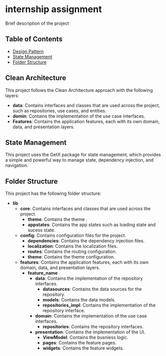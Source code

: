 # internship assignment


Brief description of the project

## Table of Contents

- [Design Pattern](#architectural-pattern)
- [State Management](#state-management)
- [Folder Structure](#folder-structure)


## Clean Architecture
This project follows the Clean Architecture approach with the following layers:
- **data**: Contains interfaces and classes that are used across the project, such as repositories, use cases, and entities.
- **domin**: Contains the implementation of the use case interfaces.
- **Features**: Contains the application features, each with its own domain, data, and presentation layers.

## State Management
This project uses the GetX package for state management, which provides a simple and powerful way to manage state, dependency injection, and navigation.

## Folder Structure
This project has the following folder structure:
- **lib**
  - **core**: Contains interfaces and classes that are used across the project.
    - **theme**: Contains the theme .
    - **appstates**: Contains the app states such as loading state and sucess state.
  - **config**: Contains configuration files for the project.
    - **dependencies**: Contains the dependency injection files.
    - **localization**: Contains the localization files.
    - **routes**: Contains the routing configuration.
    - **theme**: Contains the theme configuration.
  - **features**: Contains the application features, each with its own domain, data, and presentation layers.
    - **feature_name**
      - **data**: Contains the implementation of the repository interfaces.
        - **datasources**: Contains the data sources for the repository.
        - **models**: Contains the data models.
        - **repositories_impl**: Contains the implementation of the repository interface.
      - **domain**: Contains the implementation of the use case interfaces.
        - **repositories**: Contains the repository interfaces.
      - **presentation**: Contains the implementation of the UI.
        - **ViewModel**: Contains the busniess logic.
        - **pages**: Contains the feature pages.
        - **widgets**: Contains the feature widgets.
